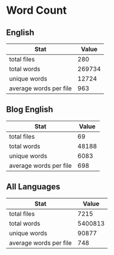 # Word Count

## English

Stat | Value
---- | -----
total files | 280
total words | 269734
unique words | 12724
average words per file | 963

## Blog English

Stat | Value
---- | -----
total files | 69
total words | 48188
unique words | 6083
average words per file | 698

## All Languages

Stat | Value
---- | -----
total files | 7215
total words | 5400813
unique words | 90877
average words per file | 748
